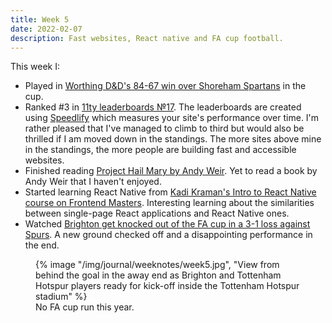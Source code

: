```yaml
---
title: Week 5
date: 2022-02-07
description: Fast websites, React native and FA cup football.
---
```


This week I:

- Played in [Worthing D&D's 84-67 win over Shoreham Spartans](https://www.basketballsussex.co.uk/match/31584725.html) in the cup.
- Ranked #3 in [11ty leaderboards №17](https://twitter.com/eleven_ty/status/1488195108658946055). The leaderboards are created using [Speedlify](https://www.zachleat.com/web/speedlify/) which measures your site's performance over time. I'm rather pleased that I've managed to climb to third but would also be thrilled if I am moved down in the standings. The more sites above mine in the standings, the more people are building fast and accessible websites.
- Finished reading [Project Hail Mary by Andy Weir](https://www.andyweirauthor.com/books/project-hail-mary-hc). Yet to read a book by Andy Weir that I haven't enjoyed.
- Started learning React Native from [Kadi Kraman's Intro to React Native course on Frontend Masters](https://kadikraman.github.io/react-native-v2/). Interesting learning about the similarities between single-page React applications and React Native ones.
- Watched [Brighton get knocked out of the FA cup in a 3-1 loss against Spurs](https://www.brightonandhovealbion.com/news/2472917/fa-cup-journey-over-after-defeat-at-spurs). A new ground checked off and a disappointing performance in the end.

<figure>
  {% image "/img/journal/weeknotes/week5.jpg", "View from behind the goal in the away end as Brighton and Tottenham Hotspur players ready for kick-off inside the Tottenham Hotspur stadium" %}
  <figcaption>No FA cup run this year.</figcaption>
</figure>
